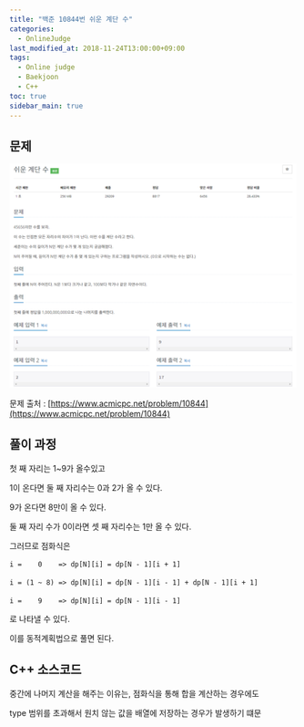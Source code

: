 ```yaml
---
title: "백준 10844번 쉬운 계단 수"
categories: 
  - OnlineJudge
last_modified_at: 2018-11-24T13:00:00+09:00
tags: 
  - Online judge
  - Baekjoon
  - C++
toc: true
sidebar_main: true
---
```


## 문제

![10844](https://github.com/lesslate/lesslate.github.io/blob/master/assets/img/OnlineJudge/10844.png?raw=true)

문제 출처 : [https://www.acmicpc.net/problem/10844](https://www.acmicpc.net/problem/10844)


## 풀이 과정

첫 째 자리는 1~9가 올수있고

1이 온다면 둘 째 자리수는 0과 2가 올 수 있다.

9가 온다면 8만이 올 수 있다.

둘 째 자리 수가 0이라면 셋 째 자리수는 1만 올 수 있다.

그러므로 점화식은

```
i =    0    => dp[N][i] = dp[N - 1][i + 1]

i = (1 ~ 8) => dp[N][i] = dp[N - 1][i - 1] + dp[N - 1][i + 1]

i =    9    => dp[N][i] = dp[N - 1][i - 1]
```
로 나타낼 수 있다.

이를 동적계획법으로 풀면 된다.



## C++ 소스코드

<script src="https://gist.github.com/lesslate/57f044f8c9b184360d5b8bf465918eaa.js"></script>

중간에 나머지 계산을 해주는 이유는, 점화식을 통해 합을 계산하는 경우에도

type 범위를 초과해서 원치 않는 값을 배열에 저장하는 경우가 발생하기 떄문